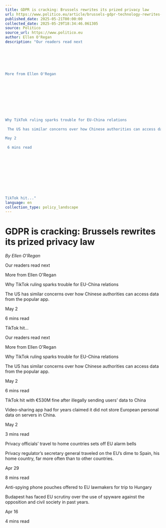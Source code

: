 ```yaml
---
title: GDPR is cracking: Brussels rewrites its prized privacy law
url: https://www.politico.eu/article/brussels-gdpr-technology-rewrites-prized-loathed-privacy-law/?utm_source=RSS_Feed&utm_medium=RSS&utm_campaign=RSS_Syndication
published_date: 2025-05-21T00:00:00
collected_date: 2025-05-29T18:34:46.061305
source: Politico
source_url: https://www.politico.eu
author: Ellen O'Regan
description: "Our readers read next 
 
 
 
 
 
 
More from Ellen O'Regan 
 
 
 
 
 
 
 
 
 
Why TikTok ruling sparks trouble for EU-China relations 
 
 The US has similar concerns over how Chinese authorities can access data from the popular app. 
 
May 2 
 
 6 mins read 
 
 
 
 
 
 
 
 
 
 
TikTok hit..."
language: en
collection_type: policy_landscape
---
```


# GDPR is cracking: Brussels rewrites its prized privacy law

*By Ellen O'Regan*

Our readers read next 
 
 
 
 
 
 
More from Ellen O'Regan 
 
 
 
 
 
 
 
 
 
Why TikTok ruling sparks trouble for EU-China relations 
 
 The US has similar concerns over how Chinese authorities can access data from the popular app. 
 
May 2 
 
 6 mins read 
 
 
 
 
 
 
 
 
 
 
TikTok hit...

Our readers read next

More from Ellen O'Regan

Why TikTok ruling sparks trouble for EU-China relations 
 
 The US has similar concerns over how Chinese authorities can access data from the popular app. 
 
May 2 
 
 6 mins read

TikTok hit with €530M fine after illegally sending users’ data to China 
 
 Video-sharing app had for years claimed it did not store European personal data on servers in China. 
 
May 2 
 
 3 mins read

Privacy officials’ travel to home countries sets off EU alarm bells 
 
 Privacy regulator’s secretary general traveled on the EU’s dime to Spain, his home country, far more often than to other countries. 
 
Apr 29 
 
 8 mins read

Anti-spying phone pouches offered to EU lawmakers for trip to Hungary 
 
 Budapest has faced EU scrutiny over the use of spyware against the opposition and civil society in past years. 
 
Apr 16 
 
 4 mins read